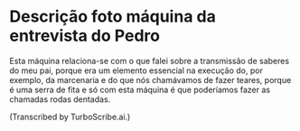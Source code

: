 # Descrição foto máquina da entrevista do Pedro

Esta máquina relaciona-se com o que falei sobre a transmissão de saberes do meu pai, porque era um elemento essencial na execução do, por exemplo, da marcenaria e do que nós chamávamos de fazer teares, porque é uma serra de fita e só com esta máquina é que poderíamos fazer as chamadas rodas dentadas.

(Transcribed by TurboScribe.ai.)